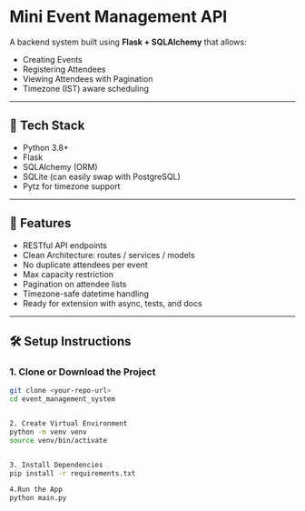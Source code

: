 #  Mini Event Management API

A backend system built using **Flask + SQLAlchemy** that allows:

- Creating Events
- Registering Attendees
- Viewing Attendees with Pagination
- Timezone (IST) aware scheduling

---

## 🚀 Tech Stack

- Python 3.8+
- Flask
- SQLAlchemy (ORM)
- SQLite (can easily swap with PostgreSQL)
- Pytz for timezone support

---

## 🧪 Features

- RESTful API endpoints
- Clean Architecture: routes / services / models
- No duplicate attendees per event
- Max capacity restriction
- Pagination on attendee lists
- Timezone-safe datetime handling
- Ready for extension with async, tests, and docs

---


## 🛠️ Setup Instructions

### 1. Clone or Download the Project
```bash
git clone <your-repo-url>
cd event_management_system


2. Create Virtual Environment
python -m venv venv
source venv/bin/activate 


3. Install Dependencies
pip install -r requirements.txt

4.Run the App
python main.py

